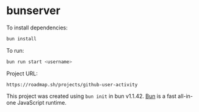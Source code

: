 # bunserver

To install dependencies:

```bash
bun install
```

To run:

```bash
bun run start <username> 
```

Project URL:

```url
https://roadmap.sh/projects/github-user-activity
```

This project was created using `bun init` in bun v1.1.42. [Bun](https://bun.sh) is a fast all-in-one JavaScript runtime.
